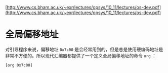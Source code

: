 [http://www.cs.bham.ac.uk/~exr/lectures/opsys/10_11/lectures/os-dev.pdf](http://www.cs.bham.ac.uk/~exr/lectures/opsys/10_11/lectures/os-dev.pdf)

# 全局偏移地址

对引导程序来说，偏移地址 `0x7c00` 是会经常用到的，但是总是使用硬编码地址是非常不方便的。所以现代汇编器都提供了一个定义全局偏移地址的命令 `org` ：

```
[org 0x7c00]
```
